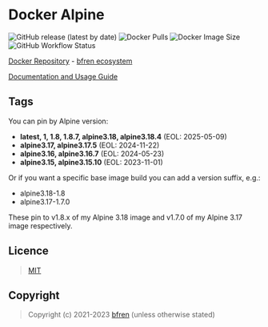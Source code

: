 # Docker Alpine

![GitHub release (latest by date)](https://img.shields.io/github/v/release/bfren/docker-alpine) ![Docker Pulls](https://img.shields.io/endpoint?url=https%3A%2F%2Fbfren.dev%2Fdocker%2Fpulls%2Falpine?) ![Docker Image Size](https://img.shields.io/endpoint?url=https%3A%2F%2Fbfren.dev%2Fdocker%2Fsize%2Falpine) ![GitHub Workflow Status](https://img.shields.io/github/actions/workflow/status/bfren/docker-alpine/dev.yml?branch=main)

[Docker Repository](https://hub.docker.com/r/bfren/alpine) - [bfren ecosystem](https://github.com/bfren/docker)

[Documentation and Usage Guide](https://docs.bfren.dev/docker/alpine)

## Tags

You can pin by Alpine version:

- **latest, 1, 1.8, 1.8.7, alpine3.18, alpine3.18.4** (EOL: 2025-05-09)
- **alpine3.17, alpine3.17.5** (EOL: 2024-11-22)
- **alpine3.16, alpine3.16.7** (EOL: 2024-05-23)
- **alpine3.15, alpine3.15.10** (EOL: 2023-11-01)

Or if you want a specific base image build you can add a version suffix, e.g.:

- alpine3.18-1.8
- alpine3.17-1.7.0

These pin to v1.8.x of my Alpine 3.18 image and v1.7.0 of my Alpine 3.17 image respectively.

## Licence

> [MIT](https://mit.bfren.dev/2021)

## Copyright

> Copyright (c) 2021-2023 [bfren](https://bfren.dev) (unless otherwise stated)
